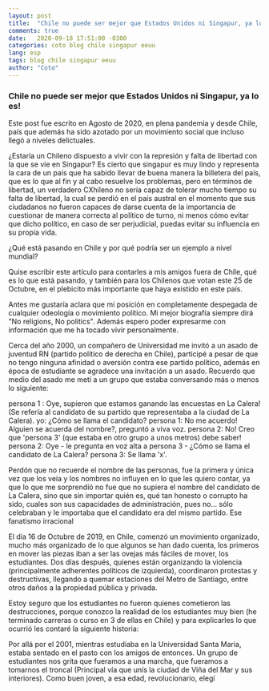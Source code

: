 ```yaml
---
layout: post
title:  "Chile no puede ser mejor que Estados Unidos ni Singapur, ya lo es!"
comments: true
date:   2020-09-18 17:51:00 -0300
categories: coto blog chile singapur eeuu 
lang: esp
tags: blog chile singapur eeuu 
author: "Coto"
---
```

<h3>Chile no puede ser mejor que Estados Unidos ni Singapur, ya lo es!</h3>

Este post fue escrito en Agosto de 2020, en plena pandemia y desde Chile, país que además ha sido azotado por un movimiento social que incluso llegó a niveles delictuales.

¿Estaría un Chileno dispuesto a vivir con la represión y falta de libertad con la que se vie en Singapur? Es cierto que singapur es muy lindo y representa la cara de un país que ha sabido llevar de buena manera la billetera del país, que es lo que al fin y al cabo resuelve los problemas, pero en términos de libertad, un verdadero CXhileno no sería capaz de tolerar mucho tiempo su falta de libertad, la cual se perdió en el país austral en el momento que sus ciudadanos no fueron capaces de darse cuenta de la importancia de cuestionar de manera correcta al político de turno, ni menos cómo evitar que dicho político, en caso de ser perjudicial, puedas evitar su influencia en su propia vida.


¿Qué está pasando en Chile y por qué podría ser un ejemplo a nivel mundial?

Quise escribir este artículo para contarles a mis amigos fuera de Chile, qué es lo que está pasando, y también para los Chilenos que votan este 25 de Octubre, en el plebicito más importante que haya existido en este país.

Antes me gustaría aclara que mi posición en completamente despegada de cualquier odeología o movimiento político. Mi mejor biografía siempre dirá "No religions, No politics". Además espero poder expresarme con información que me ha tocado vivir personalmente.

Cerca del año 2000, un compañero de Universidad me invitó a un asado de juventud RN (partido político de derecha en Chile), participé a pesar de que no tengo ninguna afinidad o aversión contra ese partido político, además en época de estudiante se agradece una invitación a un asado. Recuerdo que medio del asado me metí a un grupo que estaba conversando más o menos lo siguiente:

persona 1 : Oye, supieron que estamos ganando las encuestas en La Calera! (Se refería al candidato de su partido que representaba a la ciudad de La Calera).
yo: ¿Cómo se llama el candidato?
persona 1: No me acuerdo! Alguien se acuerda del nombre?, preguntó a viva voz.
persona 2: No! Creo que 'persona 3' (que estaba en otro grupo a unos metros) debe saber!
persona 2: Oye - le pregunta en voz alta a persona 3 - ¿Cómo se llama el candidato de La Calera?
persona 3: Se llama 'x'.

Perdón que no recuerde el nombre de las personas, fue la primera y única vez que los veía y los nombres no influyen en lo que les quiero contar, ya que lo que me sorprendíó no fue que no supiera el nombre del candidato de La Calera, sino que sin importar quién es, qué tan honesto o corrupto ha sido, cuales son sus capacidades de administración, pues no... sólo celebraban y le importaba que el candidato era del mismo partido. Ese fanatismo irracional 

El día 16 de Octubre de 2019, en Chile, comenzó un movimiento organizado, mucho más organizado de lo que algunos se han dado cuenta, los primeros en mover las piezas iban a ser las ovejas más fáciles de mover, los estudiantes. Dos días después, quienes están organizando la violencia (principalmente adherentes políticos de izquierda), coordinaron protestas y destructivas, llegando a quemar estaciones del Metro de Santiago, entre otros daños a la propiedad pública y privada.

Estoy seguro que los estudiantes no fueron quienes cometieron las destrucciones, porque conozco la realidad de los estudiantes muy bien (he terminado carreras o curso en 3 de ellas en Chile) y para explicarles lo que ocurrió les contaré la siguiente historia:

Por allá por el 2001, mientras estudiaba en la Universidad Santa Maria, estaba sentado en el pasto con los amigos de entonces. Un grupo de estudiantes nos grita que fueramos a una marcha, que fueramos a tomarnos el troncal (Principal vía que unís la ciudad de Viña del Mar y sus interiores).  Como buen joven, a esa edad, revolucionario, elegí 